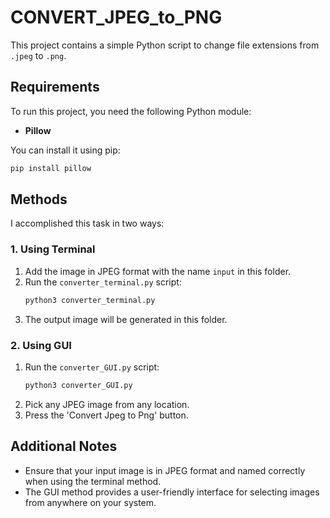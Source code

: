 # CONVERT_JPEG_to_PNG

This project contains a simple Python script to change file extensions from `.jpeg` to `.png`.

## Requirements

To run this project, you need the following Python module:

- **Pillow**

You can install it using pip:
```bash
pip install pillow
```

## Methods

I accomplished this task in two ways:

### 1. Using Terminal

1. Add the image in JPEG format with the name `input` in this folder.
2. Run the `converter_terminal.py` script:
    ```bash
    python3 converter_terminal.py
    ```
3. The output image will be generated in this folder.

### 2. Using GUI

1. Run the `converter_GUI.py` script:
    ```bash
    python3 converter_GUI.py
    ```
2. Pick any JPEG image from any location.
3. Press the 'Convert Jpeg to Png' button.

## Additional Notes

- Ensure that your input image is in JPEG format and named correctly when using the terminal method.
- The GUI method provides a user-friendly interface for selecting images from anywhere on your system.
